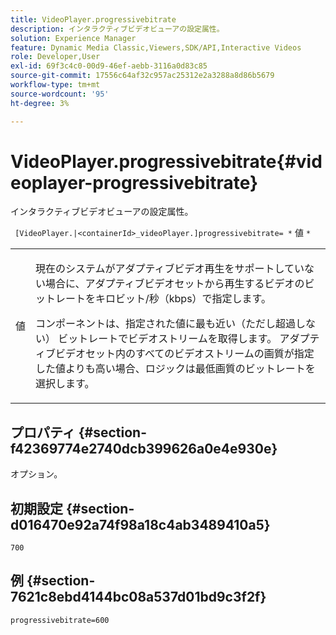 ```yaml
---
title: VideoPlayer.progressivebitrate
description: インタラクティブビデオビューアの設定属性。
solution: Experience Manager
feature: Dynamic Media Classic,Viewers,SDK/API,Interactive Videos
role: Developer,User
exl-id: 69f3c4c0-00d9-46ef-aebb-3116a0d83c85
source-git-commit: 17556c64af32c957ac25312e2a3288a8d86b5679
workflow-type: tm+mt
source-wordcount: '95'
ht-degree: 3%

---
```


# VideoPlayer.progressivebitrate{#videoplayer-progressivebitrate}

インタラクティブビデオビューアの設定属性。

` [VideoPlayer.|<containerId>_videoPlayer.]progressivebitrate= *` 値 `*`

<table id="table_C616483932C2482CA9794DDD7313FD7C"> 
 <tbody> 
  <tr> 
   <td colname="col1"> <p> <span class="codeph"> 値 </span> </p> </td> 
   <td colname="col2"> <p> 現在のシステムがアダプティブビデオ再生をサポートしていない場合に、アダプティブビデオセットから再生するビデオのビットレートをキロビット/秒（kbps）で指定します。 </p> <p>コンポーネントは、指定された値に最も近い（ただし超過しない） ビットレートでビデオストリームを取得します。 アダプティブビデオセット内のすべてのビデオストリームの画質が指定した値よりも高い場合、ロジックは最低画質のビットレートを選択します。 </p> </td> 
  </tr> 
 </tbody> 
</table>

## プロパティ {#section-f42369774e2740dcb399626a0e4e930e}

オプション。

## 初期設定 {#section-d016470e92a74f98a18c4ab3489410a5}

`700`

## 例 {#section-7621c8ebd4144bc08a537d01bd9c3f2f}

```
progressivebitrate=600
```
